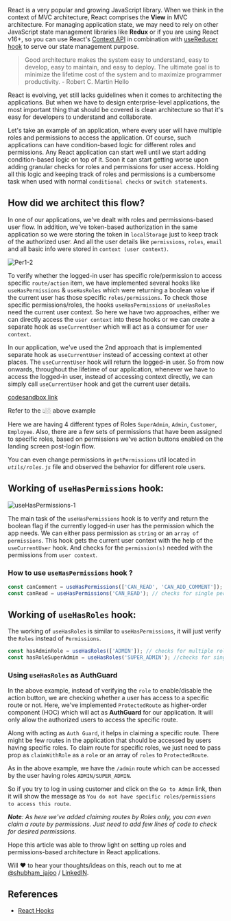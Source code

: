 
React is a very popular and growing JavaScript library. When we think in the context of MVC architecture, React comprises the **View** in MVC architecture. For managing application state, we may need to rely on other JavaScript state management libraries like **Redux** or if you are using React v16+, so you can use React's [Context API](https://reactjs.org/docs/context.html) in combination with [useReducer hook](https://reactjs.org/docs/hooks-reference.html#usereducer) to serve our state management purpose.

> Good architecture makes the system easy to understand, easy to develop, easy to maintain, and easy to deploy. The ultimate goal is to minimize the lifetime cost of the system and to maximize programmer productivity. - Robert C. Martin
Hello

React is evolving, yet still lacks guidelines when it comes to architecting the applications. But when we have to design enterprise-level applications, the most important thing that should be covered is clean architecture so that it's easy for developers to understand and collaborate.

Let's take an example of an application, where every user will have multiple roles and permissions to access the application. Of course, such applications can have condition-based logic for different roles and permissions.
Any React application can start well until we start adding condition-based logic on top of it. Soon it can start getting worse upon adding granular checks for roles and permissions for user access.
Holding all this logic and keeping track of roles and permissions is a cumbersome task when used with normal `conditional checks` or `switch statements`.

## How did we architect this flow?

In one of our applications, we've dealt with roles and permissions-based user flow. In addition, we've token-based authorization in the same application so we were storing the token in `localStorage` just to keep track of the authorized user. And all the user details like `permissions`, `roles`, `email` and all basic info were stored in `context (user context)`. 

![Per1-2](https://blog.kiprosh.com/content/images/2021/11/Architecture.png)

To verify whether the logged-in user has specific role/permission to access specific `route/action` item, we have implemented several hooks like `useHasPermissions` & `useHasRoles` which were returning a boolean value if the current user has those specific `roles/permissions`.
To check those specific permissions/roles, the hooks `useHasPermissions` or `useHasRoles` need the current user context. So here we have two approaches, either we can directly access the `user context` into these hooks or we can create a separate hook as `useCurrentUser` which will act as a consumer for `user context`.  

In our application, we've used the 2nd approach that is implemented separate hook as `useCurrentUser` instead of accessing context at other places. The `useCurrentUser` hook will return the logged-in user. So from now onwards, throughout the lifetime of our application, whenever we have to access the logged-in user, instead of accessing context directly, we can simply call `useCurrentUser` hook and get the current user details.

[codesandbox link](https://codesandbox.io/embed/permissions-with-hooks-ykfpd?fontsize=14&theme=dark)

Refer to the 👆🏼 above example

Here we are having 4 different types of Roles `SuperAdmin`, `Admin`, `Customer`, `Employee`.
Also, there are a few sets of permissions that have been assigned to specific roles, based on permissions we've action buttons enabled on the landing screen post-login flow.

You can even change permissions in `getPermissions` util located in *`utils/roles.js`* file and observed the behavior for different role users.

## Working of `useHasPermissions` hook:

![useHasPermissions-1](https://blog.kiprosh.com/content/images/2021/11/permissions-1.png)

The main task of the `useHasPermissions` hook is to verify and return the boolean flag if the currently logged-in user has the permission which the app needs. We can either pass permission as `string` or an `array of permissions`. 
This hook gets the current user context with the help of the `useCurrentUser` hook. And checks for the `permission(s)` needed with the permissions from `user context`.

### How to use `useHasPermissions` hook ?

```jsx
const canComment = useHasPermissions(['CAN_READ', 'CAN_ADD_COMMENT']);  // checks for multiple permissions
const canRead = useHasPermissions('CAN_READ'); // checks for single permission
```

## Working of `useHasRoles` hook:
The working of `useHasRoles` is similar to `useHasPermissions`, it will just verify the `Roles` instead of `Permissions`.

```jsx
const hasAdminRole = useHasRoles(['ADMIN']); // checks for multiple roles
const hasRoleSuperAdmin = useHasRoles('SUPER_ADMIN'); //checks for single role
```

### Using `useHasRoles` as AuthGuard

In the above example, instead of verifying the `role` to enable/disable the action button, we are checking whether a user has access to a specific route or not. Here, we've implemented `ProtectedRoute` as higher-order component (HOC) which will act as **AuthGuard** for our application. It will only allow the authorized users to access the specific route.

Along with acting as `Auth Guard`, it helps in claiming a specific route. There might be few routes in the application that should be accessed by users having specific roles. To claim route for specific roles, we just need to pass prop as `claimWithRole` as a `role` or an array of `roles` to `ProtectedRoute`.

As in the above example, we have the `/admin` route which can be accessed by the user having roles `ADMIN/SUPER_ADMIN`. 

So if you try to log in using customer and click on the `Go to Admin` link, then it will show the message as `You do not have specific roles/permissions to access this route`.

_**Note**: As here we've added claiming routes by Roles only, you can even claim a route by permissions. Just need to add few lines of code to check for desired permissions._

Hope this article was able to throw light on setting up roles and permissions-based architecture in React applications.

Will ❤️ to hear your thoughts/ideas on this, reach out to me at [@shubham_jajoo](https://twitter.com/shubham_jajoo) / [LinkedIN](https://www.linkedin.com/in/shubham-jajoo-860071/).

## References
- [React Hooks](https://reactjs.org/docs/hooks-intro.html)
